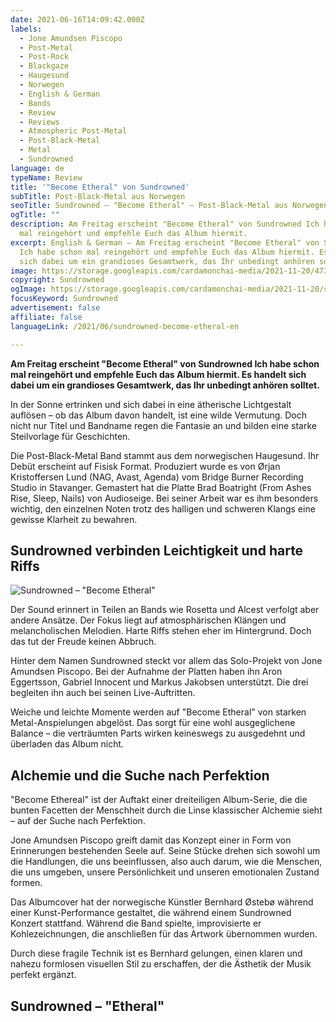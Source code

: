 ```yaml
---
date: 2021-06-16T14:09:42.000Z
labels:
  - Jone Amundsen Piscopo
  - Post-Metal
  - Post-Rock
  - Blackgaze
  - Haugesund
  - Norwegen
  - English & German
  - Bands
  - Review
  - Reviews
  - Atmospheric Post-Metal
  - Post-Black-Metal
  - Metal
  - Sundrowned
language: de
typeName: Review
title: '"Become Etheral" von Sundrowned'
subTitle: Post-Black-Metal aus Norwegen
seoTitle: Sundrowned – "Become Etheral" – Post-Black-Metal aus Norwegen
ogTitle: ""
description: Am Freitag erscheint "Become Etheral" von Sundrowned Ich habe schon
  mal reingehört und empfehle Euch das Album hiermit.
excerpt: English & German – Am Freitag erscheint "Become Etheral" von Sundrowned
  Ich habe schon mal reingehört und empfehle Euch das Album hiermit. Es handelt
  sich dabei um ein grandioses Gesamtwerk, das Ihr unbedingt anhören solltet.
image: https://storage.googleapis.com/cardamonchai-media/2021-11-20/473924-jpg-imagine-0878b8_067cb7_1440_1080/640.webp
copyright: Sundrowned
ogImage: https://storage.googleapis.com/cardamonchai-media/2021-11-20/sundrowned-fb-jpg-imagine-0868a8_087cb6_1200_628/640.webp
focusKeyword: Sundrowned
advertisement: false
affiliate: false
languageLink: /2021/06/sundrowned-become-etheral-en

---
```


**Am Freitag erscheint "Become Etheral" von Sundrowned Ich habe schon mal reingehört und empfehle Euch das Album hiermit. Es handelt sich dabei um ein grandioses Gesamtwerk, das Ihr unbedingt anhören solltet.**

In der Sonne ertrinken und sich dabei in eine ätherische Lichtgestalt auflösen – ob das Album davon handelt, ist eine wilde Vermutung. Doch nicht nur Titel und Bandname regen die Fantasie an und bilden eine starke Steilvorlage für Geschichten.

Die Post-Black-Metal Band stammt aus dem norwegischen Haugesund. Ihr Debüt erscheint auf Fisisk Format. Produziert wurde es von Ørjan Kristoffersen Lund (NAG, Avast, Agenda) vom Bridge Burner Recording Studio in Stavanger. Gemastert hat die Platte Brad Boatright (From Ashes Rise, Sleep, Nails) von Audioseige. Bei seiner Arbeit war es ihm besonders wichtig, den einzelnen Noten trotz des halligen und schweren Klangs eine gewisse Klarheit zu bewahren.

## Sundrowned verbinden Leichtigkeit und harte Riffs

![Sundrowned – "Become Etheral"](https://storage.googleapis.com/cardamonchai-media/2021-11-20/708576-jpg-imagine-48b8f8_60bfef_1440_1440/640.webp 'Sundrowned – "Become Etheral"')

Der Sound erinnert in Teilen an Bands wie Rosetta und Alcest verfolgt aber andere Ansätze. Der Fokus liegt auf atmosphärischen Klängen und melancholischen Melodien. Harte Riffs stehen eher im Hintergrund. Doch das tut der Freude keinen Abbruch.

Hinter dem Namen Sundrowned steckt vor allem das Solo-Projekt von Jone Amundsen Piscopo. Bei der Aufnahme der Platten haben ihn Aron Eggertsson, Gabriel Innocent und Markus Jakobsen unterstützt. Die drei begleiten ihn auch bei seinen Live-Auftritten.

Weiche und leichte Momente werden auf "Become Etheral" von starken Metal-Anspielungen abgelöst. Das sorgt für eine wohl ausgeglichene Balance – die verträumten Parts wirken keineswegs zu ausgedehnt und überladen das Album nicht.

## Alchemie und die Suche nach Perfektion

"Become Ethereal" ist der Auftakt einer dreiteiligen Album-Serie, die die bunten Facetten der Menschheit durch die Linse klassischer Alchemie sieht – auf der Suche nach Perfektion.

Jone Amundsen Piscopo greift damit das Konzept einer in Form von Erinnerungen bestehenden Seele auf. Seine Stücke drehen sich sowohl um die Handlungen, die uns beeinflussen, also auch darum, wie die Menschen, die uns umgeben, unsere Persönlichkeit und unseren emotionalen Zustand formen.

Das Albumcover hat der norwegische Künstler Bernhard Østebø während einer Kunst-Performance gestaltet, die während einem Sundrowned Konzert stattfand. Während die Band spielte, improvisierte er Kohlezeichnungen, die anschließen für das Artwork übernommen wurden.

Durch diese fragile Technik ist es Bernhard gelungen, einen klaren und nahezu formlosen visuellen Stil zu erschaffen, der die Ästhetik der Musik perfekt ergänzt.

## Sundrowned – "Etheral"

<YouTube id="No1ndy9Unn0" />
